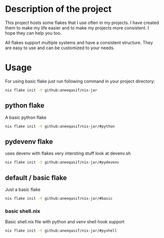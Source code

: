 # Description of the project

This project hosts some flakes that I use often in my projects. I have created them to make my life easier and to make my projects more consistent. I hope they can help you too.

All flakes support multiple systems and have a consistent structure. They are easy to use and can be customized to your needs.

# Usage

For using basic flake just run following command in your project directory:

```bash
nix flake init -t github:aneeqasif/nix-jar
```

## python flake

A basic python flake

```bash
nix flake init -t github:aneeqasif/nix-jar/#python
```

## pydevenv flake

uses devenv with flakes very intersting stuff look at devenv.sh

```bash
nix flake init -t github:aneeqasif/nix-jar/#pydevenv
```

## default / basic flake

Just a basic flake

```sh
nix flake init -t github:aneeqasif/nix-jar/#basic
```

### basic shell.nix

Basic shell.nix file with python and venv shell hook support

```bash
nix flake init -t github:aneeqasif/nix-jar/#pyshell
```
